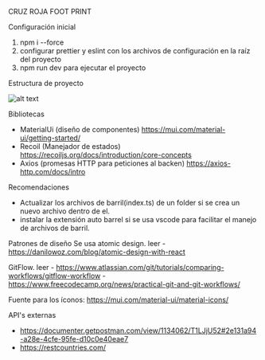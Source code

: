 CRUZ ROJA FOOT PRINT

Configuración inicial

1. npm i --force
2. configurar prettier y eslint con los archivos de configuración en la raíz del proyecto
3. npm run dev para ejecutar el proyecto

Estructura de proyecto

![alt text](image-1.png)

Bibliotecas

- MaterialUi (diseño de componentes) https://mui.com/material-ui/getting-started/
- Recoil (Manejador de estados) https://recoiljs.org/docs/introduction/core-concepts
- Axios (promesas HTTP para peticiones al backen) https://axios-http.com/docs/intro

Recomendaciones

- Actualizar los archivos de barril(index.ts) de un folder si se crea un nuevo archivo dentro de el.
- instalar la extensión auto barrel si se usa vscode para facilitar el manejo de archivos de barril.

Patrones de diseño
Se usa atomic design.
leer -https://danilowoz.com/blog/atomic-design-with-react

GitFlow.
leer - https://www.atlassian.com/git/tutorials/comparing-workflows/gitflow-workflow - https://www.freecodecamp.org/news/practical-git-and-git-workflows/

Fuente para los íconos: https://mui.com/material-ui/material-icons/

API's externas

- https://documenter.getpostman.com/view/1134062/T1LJjU52#2e131a94-a28e-4cfe-95fe-d10c0e40eae7
- https://restcountries.com/
